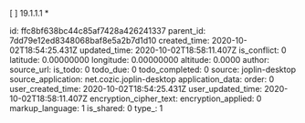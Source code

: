 [ ] 19.1.1.1 *

id: ffc8bf638bc44c85af7428a426241337
parent_id: 7dd79e12ed8348068baf8e5a2b7d1d10
created_time: 2020-10-02T18:54:25.431Z
updated_time: 2020-10-02T18:58:11.407Z
is_conflict: 0
latitude: 0.00000000
longitude: 0.00000000
altitude: 0.0000
author: 
source_url: 
is_todo: 0
todo_due: 0
todo_completed: 0
source: joplin-desktop
source_application: net.cozic.joplin-desktop
application_data: 
order: 0
user_created_time: 2020-10-02T18:54:25.431Z
user_updated_time: 2020-10-02T18:58:11.407Z
encryption_cipher_text: 
encryption_applied: 0
markup_language: 1
is_shared: 0
type_: 1